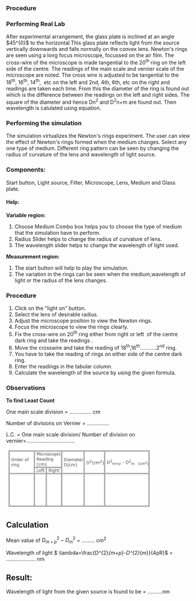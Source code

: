 ### Procedure

### Performing Real Lab

<p>After experimental arrangement, the glass plate is inclined at an angle $45^{0}$ to the horizontal.This glass plate reflects light from the source vertically downwards and falls normally on the convex lens. Newton's rings are seen using a long focus microscope, focussed on the air film. The cross-wire of the microscope is made tangential to the 20<sup>th </sup>ring on the left side of the centre. The readings of the main scale and vernier scale of the microscope are noted. The cross wire is adjusted to be tangential to the 18<sup>th</sup>, 16<sup>th</sup>, 14<sup>th</sup>,&nbsp; etc on the left and 2nd, 4th, 6th, etc on the right and readings are taken each time. From this the diameter of the ring is found out which is the difference between the readings on the left and right sides. The square of the diameter and hence Dn<sup>2</sup> and D<sup>2</sup>n+m are found out. Then wavelength is calulated using equation.</p>

### Performing the simulation

The simulation virtualizes the Newton's rings experiment. The user can view the effect of Newton's rings formed when the medium changes. Select any one type of medium. Different ring pattern can be seen by changing the radius of curvature of the lens and wavelength of light source.
### Components:
 
Start button, Light source, Filter, Microscope, Lens, Medium and Glass plate.

#### Help:
 
**Variable region:**
1. Choose Medium Combo box helps you to choose the type of medium that the simulation have to perform.
2. Radius Slider helps to change the radius of curvature of lens.
3. The wavelength slider helps to change the wavelength of light used.<br>

**Measurement region:**
1. The start button will help to play the simulation.
2. The variation in the rings can be seen when the medium,wavelength of light or the radius of the lens changes.

### Procedure

<ol>
    <li>Click on the "light on" button.</li>
    <li>Select the lens of desirable radius.</li>
    <li>Adjust the microscope position to view the Newton rings.</li>
    <li>Focus the microscope to view the rings clearly.</li>
    <li>Fix the cross-wire on 20<sup>th</sup> ring either from right or left <span style="">&nbsp;</span>of the centre dark ring and take the readings .</li>
    <li>Move the crosswire and take the reading of 18<sup>th</sup>,16<sup>th</sup>...........2<sup>nd</sup> ring.</li>
    <li>You have to take the reading of rings on either side of the centre dark ring.</li>
    <li>Enter the readings in the tabular column.</li>
    <li>Calculate the&nbsp;wavelength of the source  by using the  given formula.</li>
</ol>

### Observations

**To find Least Count**

One main scale division                     = ............... cm

Number of divisions on Vernier          = ...............

L.C.  = One main scale division/ Number of division on vernier=.................................

<img src="./images/figure3.jpg" width=400px>

## Calculation

Mean value of $D^{2}_{m+p}-D^{2}_{m}$ = ......... cm<sup>2</sup>

Wavelength of light $ \lambda=\frac{D^{2}_{m+p}-D^{2}_{m}}{4pR}$ = .................... nm

## Result:

Wavelength of light from the given source is found to be  = ..........nm
